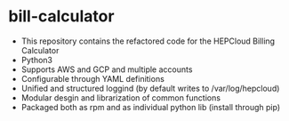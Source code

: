 # bill-calculator
* This repository contains the refactored code for the HEPCloud Billing Calculator
* Python3
* Supports AWS and GCP and multiple accounts
* Configurable through YAML definitions
* Unified and structured loggind (by default writes to /var/log/hepcloud)
* Modular desgin and librarization of common functions
* Packaged both as rpm and as individual python lib (install through pip)
